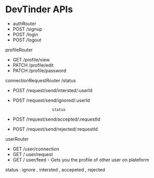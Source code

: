 # DevTinder APIs

- authRouter
 - POST /signup
 - POST /login
 - POST /logout

profileRouter
 - GET /profile/view
 - PATCH /profile/edit
 - PATCH /profile/password

connectionRequestRouter
                        /status
 - POST /request/send/intersted/:userId
 - POST /request/send/ignored/:userId
 
                        status
 - POST /request/send/accepted/:requestId
 - POST /request/send/rejected/:requestId 


userRouter
 - GET /user/connection
 - GET / user/request
 - GET / user/feed - Gets you the profile of other user on plateform


 status : ignore , intersted , accepeted , rejected